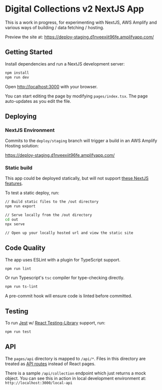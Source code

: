 # Digital Collections v2 NextJS App

This is a work in progress, for experimenting with NextJS, AWS Amplify and various ways of building / data fetching / hosting.

Preview the site at: https://deploy-staging.d1nveexiit96fe.amplifyapp.com/

## Getting Started

Install dependencies and run a NextJS development server:

```bash
npm install
npm run dev
```

Open [http://localhost:3000](http://localhost:3000) with your browser.

You can start editing the page by modifying `pages/index.tsx`. The page auto-updates as you edit the file.

## Deploying

### NextJS Environment

Commits to the `deploy/staging` branch will trigger a build in an AWS Amplify Hosting solution:

https://deploy-staging.d1nveexiit96fe.amplifyapp.com/

### Static build

This app could be deployed statically, but will not support [these NextJS features](https://nextjs.org/docs/advanced-features/static-html-export#unsupported-features).

To test a static deploy, run:

```bash
// Build static files to the /out directory
npm run export

// Serve locally from the /out directory
cd out
npx serve

// Open up your locally hosted url and view the static site

```

## Code Quality

The app uses ESLint with a plugin for TypeScript support.

```bash
npm run lint
```

Or run Typescript's `tsc` compiler for type-checking directly.

```bash
npm run ts-lint
```

A pre-commit hook will ensure code is linted before committed.

## Testing

To run [Jest](https://jestjs.io/) w/ [React Testing-Library](https://testing-library.com/docs/react-testing-library/intro/) support, run:

```bash
npm run test
```

## API

The `pages/api` directory is mapped to `/api/*`. Files in this directory are treated as [API routes](https://nextjs.org/docs/api-routes/introduction) instead of React pages.

There is a sample `/api/collection` endpoint which just returns a mock object. You can see this in action in local development environment at: `http://localhost:3000/local-api`

